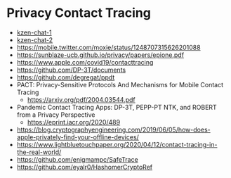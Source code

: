# Privacy Contact Tracing

+ [kzen-chat-1](./pct-kzen-1/messages.html)
+ [kzen-chat-2](./pct-kzen-2/messages.html)
+ https://mobile.twitter.com/moxie/status/1248707315626201088
+ https://sunblaze-ucb.github.io/privacy/papers/epione.pdf
+ https://www.apple.com/covid19/contacttracing
+ https://github.com/DP-3T/documents
+ https://github.com/degregat/ppdt
+ PACT: Privacy-Sensitive Protocols And Mechanisms for Mobile Contact Tracing
    * https://arxiv.org/pdf/2004.03544.pdf
+ Pandemic Contact Tracing Apps: DP-3T, PEPP-PT NTK, and ROBERT from a Privacy Perspective
    * https://eprint.iacr.org/2020/489
+ https://blog.cryptographyengineering.com/2019/06/05/how-does-apple-privately-find-your-offline-devices/
+ https://www.lightbluetouchpaper.org/2020/04/12/contact-tracing-in-the-real-world/
+ https://github.com/enigmampc/SafeTrace
+ https://github.com/eyalr0/HashomerCryptoRef